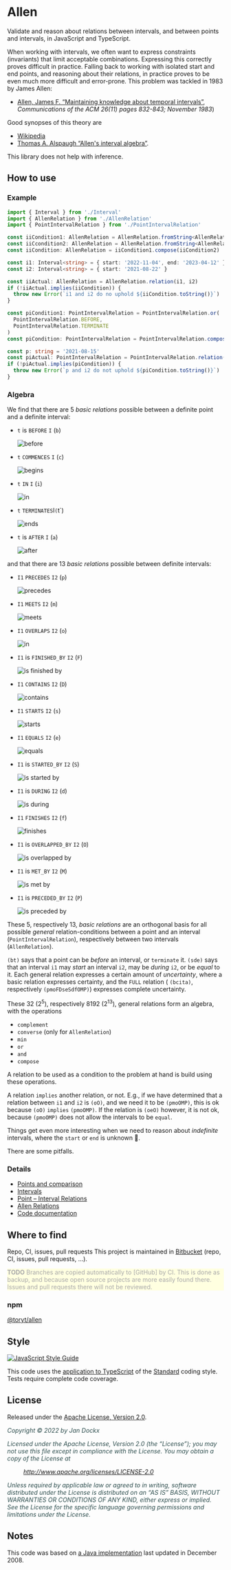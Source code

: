 <!---
Copyright © 2022 by Jan Dockx

Licensed under the Apache License, Version 2.0 (the “License”);
you may not use this file except in compliance with the License.
You may obtain a copy of the License at

http://www.apache.org/licenses/LICENSE-2.0

Unless required by applicable law or agreed to in writing, software
distributed under the License is distributed on an “AS IS” BASIS,
WITHOUT WARRANTIES OR CONDITIONS OF ANY KIND, either express or implied.
See the License for the specific language governing permissions and
limitations under the License.
-->

# Allen

Validate and reason about relations between intervals, and between points and intervals, in JavaScript and TypeScript.

When working with intervals, we often want to express constraints (invariants) that limit acceptable combinations.
Expressing this correctly proves difficult in practice. Falling back to working with isolated start and end points, and
reasoning about their relations, in practice proves to be even much more difficult and error-prone. This problem was
tackled in 1983 by James Allen:

- [Allen, James F. “Maintaining knowledge about temporal intervals”], _Communications of the ACM 26(11) pages 832-843;
  November 1983_)

Good synopses of this theory are

- [Wikipedia]
- [Thomas A. Alspaugh “Allen's interval algebra”].

This library does not help with inference.

## How to use

### Example

```ts
import { Interval } from './Interval'
import { AllenRelation } from './AllenRelation'
import { PointIntervalRelation } from './PointIntervalRelation'

const iiCondition1: AllenRelation = AllenRelation.fromString<AllenRelation>('pbsSd')
const iiCcondition2: AllenRelation = AllenRelation.fromString<AllenRelation>('sde')
const iiCondition: AllenRelation = iiCondition1.compose(iiCondition2)

const i1: Interval<string> = { start: '2022-11-04', end: '2023-04-12' }
const i2: Interval<string> = { start: '2021-08-22' }

const iiActual: AllenRelation = AllenRelation.relation(i1, i2)
if (!iiActual.implies(iiCondition)) {
  throw new Error(`i1 and i2 do no uphold ${iiCondition.toString()}`)
}

const piCondition1: PointIntervalRelation = PointIntervalRelation.or(
  PointIntervalRelation.BEFORE,
  PointIntervalRelation.TERMINATE
)
const piCondition: PointIntervalRelation = PointIntervalRelation.compose(piCondition1, iiCcondition2)

const p: string = '2021-08-15'
const piActual: PointIntervalRelation = PointIntervalRelation.relation(p, i2)
if (!piActual.implies(piCondition)) {
  throw new Error(`p and i2 do not uphold ${piCondition.toString()}`)
}
```

### Algebra

We find that there are 5 _basic relations_ possible between a definite point and a definite interval:

- `t` is `BEFORE` `I` (`b`)

  ![before](https://bitbucket.org/toryt/allen/raw/b28db81b9d03cb22325e3676f24af0e56a1f449b/doc/PointIntervalRelation-before.png)

- `t` `COMMENCES` `I` (`c`)

  ![begins](https://bitbucket.org/toryt/allen/raw/b28db81b9d03cb22325e3676f24af0e56a1f449b/doc/PointIntervalRelation-commences.png)

- `t` `IN` `I` (`i`)

  ![in](https://bitbucket.org/toryt/allen/raw/b28db81b9d03cb22325e3676f24af0e56a1f449b/doc/PointIntervalRelation-in.png)

- `t` `TERMINATES`I`(`t`)

  ![ends](https://bitbucket.org/toryt/allen/raw/b28db81b9d03cb22325e3676f24af0e56a1f449b/doc/PointIntervalRelation-terminates.png)

- `t` is `AFTER` `I` (`a`)

  ![after](https://bitbucket.org/toryt/allen/raw/b28db81b9d03cb22325e3676f24af0e56a1f449b/doc/PointIntervalRelation-after.png)

and that there are 13 _basic relations_ possible between definite intervals:

- `I1` `PRECEDES` `I2` (`p`)

  ![precedes](https://bitbucket.org/toryt/allen/raw/b28db81b9d03cb22325e3676f24af0e56a1f449b/doc/AllenRelation-precedes.png)

- `I1` `MEETS` `I2` (`m`)

  ![meets](https://bitbucket.org/toryt/allen/raw/b28db81b9d03cb22325e3676f24af0e56a1f449b/doc/AllenRelation-meets.png)

- `I1` `OVERLAPS` `I2` (`o`)

  ![in](https://bitbucket.org/toryt/allen/raw/b28db81b9d03cb22325e3676f24af0e56a1f449b/doc/AllenRelation-overlaps.png)

- `I1` is `FINISHED_BY` `I2` (`F`)

  ![is finished by](https://bitbucket.org/toryt/allen/raw/b28db81b9d03cb22325e3676f24af0e56a1f449b/doc/AllenRelation-finishedBy.png)

- `I1` `CONTAINS` `I2` (`D`)

  ![contains](https://bitbucket.org/toryt/allen/raw/b28db81b9d03cb22325e3676f24af0e56a1f449b/doc/AllenRelation-contains.png)

- `I1` `STARTS` `I2` (`s`)

  ![starts](https://bitbucket.org/toryt/allen/raw/b28db81b9d03cb22325e3676f24af0e56a1f449b/doc/AllenRelation-starts.png)

- `I1` `EQUALS` `I2` (`e`)

  ![equals](https://bitbucket.org/toryt/allen/raw/b28db81b9d03cb22325e3676f24af0e56a1f449b/doc/AllenRelation-equals.png)

- `I1` is `STARTED_BY` `I2` (`S`)

  ![is started by](https://bitbucket.org/toryt/allen/raw/b28db81b9d03cb22325e3676f24af0e56a1f449b/doc/AllenRelation-startedBy.png)

- `I1` is `DURING` `I2` (`d`)

  ![is during](https://bitbucket.org/toryt/allen/raw/b28db81b9d03cb22325e3676f24af0e56a1f449b/doc/AllenRelation-during.png)

- `I1` `FINISHES` `I2` (`f`)

  ![finishes](https://bitbucket.org/toryt/allen/raw/b28db81b9d03cb22325e3676f24af0e56a1f449b/doc/AllenRelation-finishes.png)

- `I1` is `OVERLAPPED_BY` `I2` (`O`)

  ![is overlapped by](https://bitbucket.org/toryt/allen/raw/b28db81b9d03cb22325e3676f24af0e56a1f449b/doc/AllenRelation-overlappedBy.png)

- `I1` is `MET_BY` `I2` (`M`)

  ![is met by](https://bitbucket.org/toryt/allen/raw/b28db81b9d03cb22325e3676f24af0e56a1f449b/doc/AllenRelation-metBy.png)

- `I1` is `PRECEDED_BY` `I2` (`P`)

  ![is preceded by](https://bitbucket.org/toryt/allen/raw/b28db81b9d03cb22325e3676f24af0e56a1f449b/doc/AllenRelation-precededBy.png)

These 5, respectively 13, _basic relations_ are an orthogonal basis for all possible _general_ relation-conditions
between a point and an interval (`PointIntervalRelation`), respectively between two intervals (`AllenRelation`).

`(bt)` says that a point can be _before_ an interval, or `terminate` it. `(sde)` says that an interval `i1` may _start_
an interval `i2`, may be _during_ `i2`, or be _equal_ to it. Each general relation expresses a certain amount of
_uncertainty_, where a basic relation expresses certainty, and the `FULL` relation ( `(bcita)`, respectively
`(pmoFDseSdfOMP)`) expresses complete uncertainty.

These 32 (2<sup>5</sup>), respectively 8192 (2<sup>13</sup>), general relations form an algebra, with the operations

- `complement`
- `converse` (only for `AllenRelation`)
- `min`
- `or`
- `and`
- `compose`

A relation to be used as a condition to the problem at hand is build using these operations.

A relation `implies` another relation, or not. E.g., if we have determined that a relation between `i1` and `i2` is
`(oO)`, and we need it to be `(pmoOMP)`, this is ok because `(oO)` `implies` `(pmoOMP)`. If the relation is `(oeO)`
however, it is not ok, because `(pmoOMP)` does not allow the intervals to be `equal`.

Things get even more interesting when we need to reason about _indefinite_ intervals, where the `start` or `end` is
unknown 🤷.

There are some pitfalls.

### Details

- [Points and comparison]
- [Intervals]
- [Point – Interval Relations]
- [Allen Relations]
- [Code documentation]

## Where to find

Repo, CI, issues, pull requests This project is maintained in [Bitbucket] (repo, CI, issues, pull requests, …).

<p style="background-color: lightyellow; color: darkgray;"><strong>TODO</strong> Branches are copied automatically 
to [GitHub] by CI. This is done as backup, and because open source projects are more easily found there. Issues and 
pull requests there will not be reviewed.</p>

### npm

[@toryt/allen][npm]

## Style

[![JavaScript Style Guide](https://cdn.rawgit.com/standard/standard/master/badge.svg)](https://github.com/standard/standard)

This code uses the [application to TypeScript][eslint-config-standard-with-typescript] of the [Standard] coding style.
Tests require complete code coverage.

## License

Released under the [Apache License, Version 2.0][license].

<div style="font-style: italic; color: darkslategray;">
<p>Copyright © 2022 by Jan Dockx</p>

<p>Licensed under the Apache License, Version 2.0 (the “License”); you may not use this file except in compliance with
the License. You may obtain a copy of the License at</p>

<p style="margin-left: 1cm;"><a href="http://www.apache.org/licenses/LICENSE-2.0">http://www.apache.org/licenses/LICENSE-2.0</a></p>

<p>Unless required by applicable law or agreed to in writing, software distributed under the License is distributed 
on an “AS IS” BASIS, WITHOUT WARRANTIES OR CONDITIONS OF ANY KIND, either express or implied. See the License for 
the specific language governing permissions and limitations under the License.</p>
</div>

## Notes

This code was based on
[a Java implementation](https://github.com/jandppw/ppwcode-recovered-from-google-code/tree/master/java/value/trunk/src/main/java/org/ppwcode/value_III/time/interval)
last updated in December 2008.

[allen, james f. “maintaining knowledge about temporal intervals”]: https://dl.acm.org/doi/pdf/10.1145/182.358434
[wikipedia]: https://en.wikipedia.org/wiki/Allen%27s_interval_algebra
[thomas a. alspaugh “allen's interval algebra”]: https://www.ics.uci.edu/~alspaugh/cls/shr/allen.html
[strict total order]: https://en.wikipedia.org/wiki/Total¬_order
[points and comparison]: https://bitbucket.org/toryt/allen/src/master/doc/Points.md
[intervals]: https://bitbucket.org/toryt/allen/src/master/doc/Intervals.md
[point – interval relations]: https://bitbucket.org/toryt/allen/src/master/doc/PointIntervalRelation.md
[allen relations]: https://bitbucket.org/toryt/allen/src/master/doc/AllenRelation.md
[code documentation]: docs/index.html
[bitbucket]: https://bitbucket.org/toryt/allen
[github]: https://github.com/Toryt/allen
[npm]: https://www.npmjs.com/package/@toryt/allen
[standard]: https://standardjs.com
[eslint-config-standard-with-typescript]: https://github.com/standard/eslint-config-standard-with-typescript
[license]: ./LICENSE
